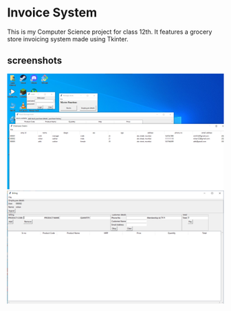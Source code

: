 # Invoice System
This is my Computer Science project for class 12th.
It features a grocery store invoicing system made using Tkinter. 

## screenshots
![1](/assets/1.png)
![2](/assets/2.png)
